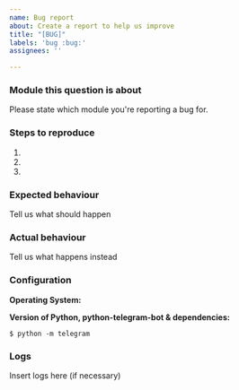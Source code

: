 ```yaml
---
name: Bug report
about: Create a report to help us improve
title: "[BUG]"
labels: 'bug :bug:'
assignees: ''

---
```


<!--
Thanks for reporting issues of ptb-contrib!

Use this template to notify us if you found a bug.

To make it easier for us to help you please enter detailed information below.

Please note, we only support the main branch of ptb-contrib and.
Please make sure to upgrade & recreate the issue on the latest
version prior to opening an issue.
-->

### Module this question is about
Please state which module you're reporting a bug for.

### Steps to reproduce
1.

2.

3.

### Expected behaviour
Tell us what should happen

### Actual behaviour
Tell us what happens instead

### Configuration
**Operating System:**


**Version of Python, python-telegram-bot & dependencies:**

``$ python -m telegram``

### Logs
Insert logs here (if necessary)
